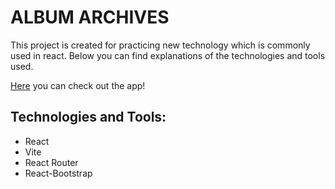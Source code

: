 # ALBUM ARCHIVES

This project is created for practicing new technology which is commonly used in react. Below you can find explanations of the technologies and tools used.

[Here](https://ruben-leon.github.io/spa-final-project_ruben-leon/#/albums/0) you can check out the app!

## Technologies and Tools:

- React
- Vite
- React Router
- React-Bootstrap
